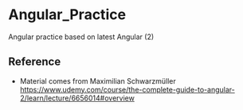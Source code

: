 # Angular_Practice
Angular practice based on latest Angular (2)

## Reference
- Material comes from Maximilian Schwarzmüller\
https://www.udemy.com/course/the-complete-guide-to-angular-2/learn/lecture/6656014#overview